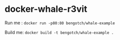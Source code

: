 # docker-whale-r3vit

Run me : `docker run -p80:80 bengotch/whale-example`

Build me: `docker build -t bengotch/whale-example .`
